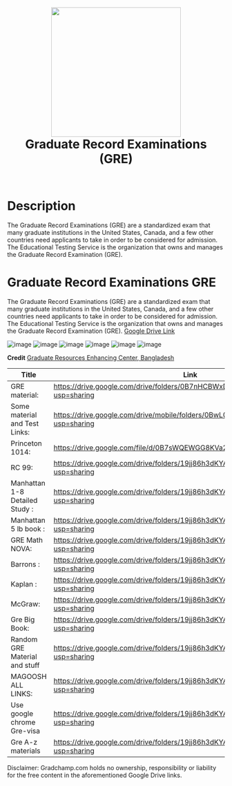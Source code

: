<div align="center">
      <h1> <img src="https://github.com/ahammadmejbah/Graduate-Record-Examinations-GRE/blob/main/Screenshot_54.png" width="300px"><br/>Graduate Record Examinations (GRE)</h1>
     </div>
<p align="center"> <a href="https://github.com/ahammadmejbah" target="_blank"><img alt="" src="https://img.shields.io/badge/Website-EA4C89?style=normal&logo=dribbble&logoColor=white" style="vertical-align:center" /></a> <a href="https://twitter.com/ahammadmejbah" target="_blank"><img alt="" src="https://img.shields.io/badge/Twitter-1DA1F2?style=normal&logo=twitter&logoColor=white" style="vertical-align:center" /></a> <a href="https://www.facebook.com/ahammadmejbah" target="_blank"><img alt="" src="https://img.shields.io/badge/Facebook-1877F2?style=normal&logo=facebook&logoColor=white" style="vertical-align:center" /></a> <a href="https://www.instagram.com/ahammadmejbah/" target="_blank"><img alt="" src="https://img.shields.io/badge/Instagram-E4405F?style=normal&logo=instagram&logoColor=white" style="vertical-align:center" /></a> <a href="https://www.linkedin.com/in/ahammadmejbah/}" target="_blank"><img alt="" src="https://img.shields.io/badge/LinkedIn-0077B5?style=normal&logo=linkedin&logoColor=white" style="vertical-align:center" /></a> </p>

# Description
The Graduate Record Examinations (GRE) are a standardized exam that many graduate institutions in the United States, Canada, and a few other countries need applicants to take in order to be considered for admission. The Educational Testing Service is the organization that owns and manages the Graduate Record Examination (GRE).


# Graduate Record Examinations GRE
 The Graduate Record Examinations (GRE) are a standardized exam that many graduate institutions in the United States, Canada, and a few other countries need applicants to take in order to be considered for admission. The Educational Testing Service is the organization that owns and manages the Graduate Record Examination (GRE). <a href="https://drive.google.com/drive/folders/1IcCQq_2RslHPxkk5vqwzvh8OByihaVUb?usp=sharing">Google Drive Link</a>

![image](https://user-images.githubusercontent.com/56669333/222896534-c7e41cd3-7f5b-4cb4-aed3-52c103efe97c.png)
![image](https://user-images.githubusercontent.com/56669333/222897097-3aa78318-68dc-4341-b27c-b2d99a3b8dbd.png)
![image](https://user-images.githubusercontent.com/56669333/222897110-2b7024ab-24d3-4dec-bbaa-f84a904c4a9d.png)
![image](https://user-images.githubusercontent.com/56669333/222897141-1c1b3f08-2888-49fa-b5e5-22e30d2f3716.png)
![image](https://user-images.githubusercontent.com/56669333/222897154-cf094010-cafc-4a1f-8a5c-b4d07f8791e8.png)
![image](https://user-images.githubusercontent.com/56669333/222897171-21e3200c-2664-4246-95de-e30160938632.png)

**Credit** <a href="https://hsa.grecbd.com/">Graduate Resources Enhancing Center, Bangladesh</a>


| Title| Link |
| ----------- | ----------- |
|GRE material:|https://drive.google.com/drive/folders/0B7nHCBWxDxOmVUMyNHIwcndRWUk?usp=sharing|
|Some material and Test Links:|https://drive.google.com/drive/mobile/folders/0BwL0u5z5gikqeVpycHhCb3NqT1E?usp=sharing|
|Princeton 1014:|https://drive.google.com/file/d/0B7sWQEWGG8KVa2h2Z3I0OF9UZTA/view|
|RC 99:|https://drive.google.com/drive/folders/19jj86h3dKYAluo76zGUh5ST0g1QuILm7?usp=sharing|
|Manhattan 1-8 Detailed Study :| https://drive.google.com/drive/folders/19jj86h3dKYAluo76zGUh5ST0g1QuILm7?usp=sharing|
|Manhattan 5 lb book :| https://drive.google.com/drive/folders/19jj86h3dKYAluo76zGUh5ST0g1QuILm7?usp=sharing|
|GRE Math NOVA:| https://drive.google.com/drive/folders/19jj86h3dKYAluo76zGUh5ST0g1QuILm7?usp=sharing|
|Barrons :| https://drive.google.com/drive/folders/19jj86h3dKYAluo76zGUh5ST0g1QuILm7?usp=sharing|
|Kaplan :| https://drive.google.com/drive/folders/19jj86h3dKYAluo76zGUh5ST0g1QuILm7?usp=sharing|
|McGraw:| https://drive.google.com/drive/folders/19jj86h3dKYAluo76zGUh5ST0g1QuILm7?usp=sharing|
|Gre Big Book:| https://drive.google.com/drive/folders/19jj86h3dKYAluo76zGUh5ST0g1QuILm7?usp=sharing|
|Random GRE Material and stuff |https://drive.google.com/drive/folders/19jj86h3dKYAluo76zGUh5ST0g1QuILm7?usp=sharing|
|MAGOOSH ALL LINKS:| https://drive.google.com/drive/folders/19jj86h3dKYAluo76zGUh5ST0g1QuILm7?usp=sharing|
|Use google chrome Gre-visa|https://drive.google.com/drive/folders/19jj86h3dKYAluo76zGUh5ST0g1QuILm7?usp=sharing|
|Gre A-z materials|https://drive.google.com/drive/folders/19jj86h3dKYAluo76zGUh5ST0g1QuILm7?usp=sharing|

Disclaimer: Gradchamp.com holds no ownership, responsibility or liability for the free content in the aforementioned Google Drive links.
    

